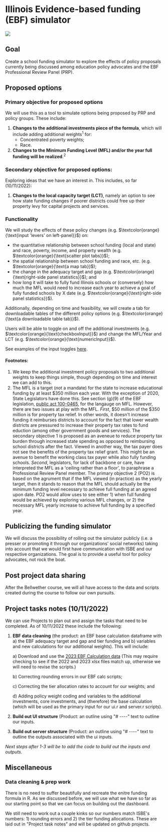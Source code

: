 # Illinois Evidence-based funding (EBF) simulator

![](https://media4.giphy.com/media/Ojdip0p80ucZh8WjMO/giphy.gif?cid=790b76116acab4a461f02240148b9daf865621db3535395d&rid=giphy.gif&ct=g)

## Goal

Create a school funding simulator to explore the effects of policy proposals currently being discussed among education policy advocates and the EBF Professional Review Panel (PRP).

## Proposed options

### Primary objective for proposed options

We will use this as a tool to simulate options being proposed by PRP and policy groups. These include:

1. **Changes to the additional investments piece of the formula**, which will include adding additional weights<sup>1</sup> for:
    - Concentrated poverty weights;
    - Race.
2. **Changes to the Minimum Funding Level (MFL) and/or the year full funding will be realized**.<sup>2   

### Secondary objective for proposed options:

Exploring ideas that we have an interest in. This includes, so far (10/11/2022):

1. **Changes to the local capacity target (LCT)**, namely an option to see how state funding changes if poorer districts could free up their property levy for capital projects and services.
    
### Functionality 

We will study the effects of these policy changes (e.g. $\textcolor{orange}{\text{input 'levers' on left-panel}}$) on:
    
* the quantitative relationship between school funding (local and state) and race, poverty, income, and  property wealth (e.g. $\textcolor{orange}{\text{scatter plot tabs}}$); 
* the spatial relationship between school funding and race, etc. (e.g. $\textcolor{orange}{\text{a map tab}}$);
* the change in the adequacy target and gap (e.g. $\textcolor{orange}{\text{right-side panel statistics}}$); and 
* how long it will take to fully fund Illinois schools or (conversely) how much the MFL would need to increase each year to achieve a goal of fully funded schools by X date (e.g. $\textcolor{orange}{\text{right-side panel statistics}}$).

Additionally, depending on time and feasibility, we will create a tab for downloadable tables of the different policy options (e.g. $\textcolor{orange}{\text{a downloadable table tab}}$).

Users will be able to toggle on and off the additional investments (e.g. $\textcolor{orange}{\text{checkboxInput}}$) and change the MFL/Year and LCT (e.g. $\textcolor{orange}{\text{numericInput}}$). 

See examples of the input toggles [here](https://shiny.rstudio.com/images/shiny-cheatsheet.pdf).
    
#### Footnotes:
1) We keep the additional investment policy proposals to two additional weights to keep things simple, though depending on time and interest we can add to this.
2) The MFL is a target (not a mandate) for the state to increase educational funding by at least $350 million each year. With the exception of 2020, State Legislators have done this. See section (g)(9) of the EBF legislation, [public act 100-0465](https://www.ilga.gov/legislation/publicacts/100/PDF/100-0465.pdf), for the langauge on MFL.  However, there are two issues at play with the MFL. *First*, $50 million of the $350 million is for property tax relief. In other words, it doesn't increase funding it reimburses districts to account for the fact that lower wealth districts are pressured to increase their property tax rates to fund eduction (among other government goods and services). The secondary objective 1 is proposed as an aveneue to reduce property tax burden through increased state spending as opposed to reimbursing school districts after the fact. Viewed in another way, the tax payer does not see the benefits of the property tax relief grant. This might be an avenue to benefit the working class tax payer while also fully funding schools. *Second*, legislators, for lack of backbone or care, have interpreted the MFL as a 'ceiling rather than a floor', to paraphrase a Professional Review Panel member. The primary objective 2 (PO2) is based on the agrument that if the MFL viewed (in practice) as the yearly target, then it stands to reason that the MFL should actually be the minimum funding level necessary to achieve full funding at an agreed upon date. PO2 would allow uses to see either 1) when full funding would be achieved by exploring various MFL changes, or 2) the necessary MFL yearly increase to achieve full funding by a specified year. 

## Publicizing the funding simulator

We will discuss the possibility of rolling out the simulator publicly (i.e. a presser or promoting it through our organizations' social networks) taking into account that we would first have communication with ISBE and our respective organizations. The goal is to provide a useful tool for policy advocates, not rock the boat.

## Post project data sharing

After the Bellwether course, we will all have access to the data and scripts created during the course to follow our own pursuits.

## Project tasks notes (10/11/2022)
    
We can use Projects to plan out and assign the tasks that need to be completed. As of 10/11/2022 these include the following:

1. **EBF data cleaning** (the product: an EBF base calculation dataframe with a) the EBF adequacy target and gap and tier funding and b) variables and new calculations for our additional weights). This will include:

    a) Download and use the [2023 EBF Calculation data](https://www.isbe.net/ebfdist) (This may require checking to see if the 2022 and 2023 xlsx files match up, otherwise we will need to revise the scripts.)

    b) Correcting rounding errors in our EBF calc scripts;
    
    c) Correcting the tier allocation rates to account for our weights; and
    
    d) Adding policy weight coding and variables to the additional investments, core investments, and (therefore) the base calculation (which will be used as the primary input for our ui.r and server.r scripts).
    
2. **Build out UI structure** (Product: an outline using "# ----" text to outline our inputs.
3. **Build out server structure** (Product: an outline using "# ----" text to outline the outputs associated with the ui inputs.

*Next steps after 1-3 will be to add the code to build out the inputs and outputs.*

## Miscellaneous
    
### Data cleaning & prep work
    
There is no need to suffer beautifully and recreate the enitre funding formula in R. As we discussed before, we will use what we have so far as our starting point so that we can focus on building out the dashboard.
    
We still need to work out a couple kinks so our numbers match ISBE's numbers: 1) rounding errors and 2) the tier funding allocations. These are laid out in "Project task notes" and will be updated on github projects.
